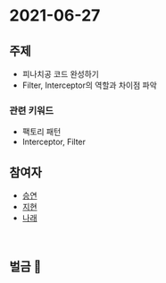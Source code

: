 # 2021-06-27

## 주제

- 피나치공 코드 완성하기
- Filter, Interceptor의 역할과 차이점 파악

### 관련 키워드
- 팩토리 패턴
- Interceptor, Filter

## 참여자
- [승연](https://github.com/ssyoni)
- [지현](https://github.com/choejee)
- [나래](https://github.com/mumblecoder)
  
  
<br/>

## 벌금 💸
